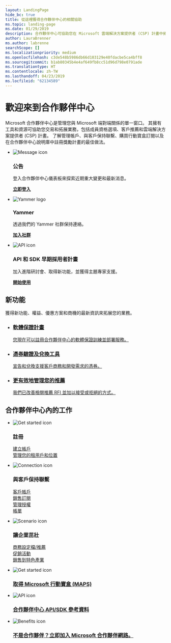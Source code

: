 ```yaml
---
layout: LandingPage
hide_bc: true
title: 從這裡獲得合作夥伴中心的相關協助
ms.topic: landing-page
ms.date: 01/29/2019
description: 合作夥伴中心可協助您在 Microsoft 雲端解決方案提供者 (CSP) 計畫中拓展業務。 設定您的帳戶、與客戶保持聯繫、購買行動寶盒訂閱，以及在雲端解決方案提供者與 MPN 計畫中尋找合作夥伴的更多資訊。 
author: LauraBrenner
ms.author: labrenne
searchScope: []
ms.localizationpriority: medium
ms.openlocfilehash: c3de548b5986db66d103129e40fdacbe5ca4bff8
ms.sourcegitcommit: b1ab80345b4e4af649fb8cc51d96d798e0791ade
ms.translationtype: HT
ms.contentlocale: zh-TW
ms.lasthandoff: 04/23/2019
ms.locfileid: "62134589"
---
```

# <a name="welcome-to-partner-center"></a>歡迎來到合作夥伴中心

Microsoft 合作夥伴中心是管理您與 Microsoft 端對端關係的單一窗口。 其擁有工具和資源可協助您交易和拓展業務，包括成員資格選項、客戶推薦和雲端解決方案提供者 (CSP) 計畫。 了解管理帳戶、與客戶保持聯繫、購買行動寶盒訂閱以及在合作夥伴中心說明庫中註冊獎勵計畫的最佳做法。


<ul id="products1" class="cardsF cols cols3 panelContent singlePanelContent">
    <li>
        <div class="cardSize">
            <div class="cardPadding">
                <div class="card">
                    <div class="cardImageOuter">
                        <div class="cardImage">
                            <img alt="Message icon" src="images/message-icon.png" data-linktype="external">
                        </div>
                    </div>
                    <div class="cardText">
                        <h3>公告</h3>
                        <p>登入合作夥伴中心儀表板來探索近期重大變更和最新消息。</p>
                        <p><a href="https://partner.microsoft.com/pcv/announcements"><b>立即登入</b></a></p>
                    </div>
                </div>
            </div>
        </div>
    </li>
    <li>
        <div class="cardSize">
            <div class="cardPadding">
                <div class="card">
                    <div class="cardImageOuter">
                        <div class="cardImage">
                            <img alt="Yammer logo" src="images/yammer-logo.png" data-linktype="external">
                        </div>
                    </div>
                    <div class="cardText">
                        <h3>Yammer</h3>
                        <p>透過我們的 Yammer 社群保持連絡。</p>
                        <p><a href="https://go.microsoft.com/fwlink/p/?linkid=851605"><b>加入社群</b></a></p>
                    </div>
                </div>
            </div>
        </div>
    </li>  
    <li>
        <div class="cardSize">
            <div class="cardPadding">
                <div class="card">
                    <div class="cardImageOuter">
                        <div class="cardImage">
                            <img alt="API icon" src="images/i_api.png" data-linktype="external">
                        </div>
                    </div>
                    <div class="cardText">
                        <h3>API 和 SDK 早期採用者計畫</h3>
                        <p>加入進階研討會、取得新功能，並獲得主題專家支援。</p>
                        <p><a href="/partner-center/develop/early-adopter-program"><b>開始使用</b></a></p>
                    </div>
                </div>
            </div>
        </div>
    </li>    
</ul>

<h2>新功能</h2>
<p>獲得新功能、權益、優惠方案和商機的最新資訊來拓展您的業務。</p>
<ul id="products1" class="cardsZ cols cols3 panelContent singlePanelContent">
    <li>
        <div class="cardSize">
            <div class="cardPadding">
                <div class="card">
                    <div class="cardText"><a href="/partner-center/software-assurance-lp">
                        <h3>軟體保證計畫</h3>
                        <p>您現在可以註冊合作夥伴中心的軟體保證訓練並部署服務。</p></a>
                    </div>
                </div>
            </div>
        </div>
    </li>
    <li>
        <div class="cardSize">
            <div class="cardPadding">
                <div class="card">
                    <div class="cardText"><a href="/partner-center/voucher-validation-tool">
                        <h3>憑券驗證及兌換工具</h3>
                        <p>宣告和兌換支援客戶商務和開發需求的憑券。</p></a>
                    </div>
                </div>
            </div>
        </div>
    </li>
    <li>
        <div class="cardSize">
            <div class="cardPadding">
                <div class="card">
                    <div class="cardText"><a href="/partner-center/responding-to-referrals#new-referrals">
                        <h3>更有效地管理您的推薦</h3>
                        <p>我們已改善檢閱推薦 RFI 並加以接受或拒絕的方式。</p></a>
                    </div>
                </div>
            </div>
        </div>
    </li>       
</ul>


<h2>合作夥伴中心內的工作</h2>

<ul id="products1" class="cardsC cols cols3 panelContent singlePanelContent">
    <li>
        <div class="cardSize">
            <div class="cardPadding">
                <div class="card">
                    <div class="cardImageOuter">
                        <div class="cardImage bgdAccent1">
                            <img alt="Get started icon" src="https://docs.microsoft.com/media/illustrations/sql-get-started-understand.svg" data-linktype="external">
                        </div>
                    </div>
                    <div class="cardText">
                        <h3>註冊</h3>
                        <p><a href="/partner-center/mpn-create-a-partner-center-account">建立帳戶</a><br /><a href="/partner-center/azure-active-directory-tenants-and-partner-center">管理您的租用戶和位置</a></p>
                    </div>
                </div>
            </div>
        </div>
    </li>
    <li>
        <div class="cardSize">
            <div class="cardPadding">
                <div class="card">
                    <div class="cardImageOuter">
                        <div class="cardImage bgdAccent1">
                            <img alt="Connection icon" src="https://docs.microsoft.com/media/illustrations/virtualization-hperv-server-community.svg" data-linktype="external">
                        </div>
                    </div>
                    <div class="cardText">
                        <h3>與客戶保持聯繫</h3>
                        <p><a href="/partner-center/customer-accounts">客戶帳戶</a><br /><a href="/partner-center/customer-subscriptions">銷售訂閱</a><br /><a href="/partner-center/assign-licenses-to-users">管理授權</a><br /><a href="/partner-center/billing">帳單</a></p>
                    </div>
                </div>
            </div>
        </div>
    </li>
    <li>
        <div class="cardSize">
            <div class="cardPadding">
                <div class="card">
                    <div class="cardImageOuter">
                        <div class="cardImage bgdAccent1">
                            <img alt="Scenario icon" src="https://docs.microsoft.com/media/illustrations/biztalk-get-started-scenarios.svg" data-linktype="external">
                        </div>
                    </div>
                    <div class="cardText">
                        <h3>讓企業茁壯</h3>
                        <p><a href="/partner-center/referrals">商務設定檔/推薦</a><br /><a href="/partner-center/promotions">促銷活動</a><br /><a href="/partner-center/get-special-pricing-for-offers">銷售到特色產業</a></p>
                    </div>
                </div>
            </div>
        </div>
    </li>
</ul>




<ul id="products2" class="cardsY cols cols3 panelContent singlePanelContent">
    <li>
        <div class="cardSize">
            <div class="cardPadding">
                <div class="card">
                    <div class="cardImageOuter">
                        <div class="cardImage bgdAccent1">
                            <img alt="Get started icon" src="https://docs.microsoft.com/media/common/i_get-started.svg" data-linktype="external">
                        </div>
                    </div>
                    <div class="cardText">
                        <h3><a href="/partner-center/mpn-get-action-pack">取得 Microsoft 行動寶盒 (MAPS)</a></h3>
                    </div>
                </div>
            </div>
        </div>
    </li>
    <li>
        <div class="cardSize">
            <div class="cardPadding">
                <div class="card">
                    <div class="cardImageOuter">
                        <div class="cardImage bgdAccent1">
                            <img alt="API icon" src="https://docs.microsoft.com/media/common/i_api-reference.svg" data-linktype="external">
                        </div>
                    </div>                
                    <div class="cardText">
                        <h3><a href="/partner-center/develop/">合作夥伴中心 API/SDK 參考資料</a></h3>
                    </div>
                </div>
            </div>
        </div>
    </li>
    <li>
        <div class="cardSize">
            <div class="cardPadding">
                <div class="card">
                    <div class="cardImageOuter">
                        <div class="cardImage bgdAccent1">
                            <img alt="Benefits icon" src="https://docs.microsoft.com//media/common/i_benefits.svg" data-linktype="external">
                        </div>
                    </div>
                    <div class="cardText">
                        <h3><a href="https://partners.microsoft.com/PartnerProgram/simplifiedenrollment.aspx">不是合作夥伴？立即加入 Microsoft 合作夥伴網路。</a></h3>
                    </div>
                </div>
            </div>
        </div>
    </li>    
</ul>


